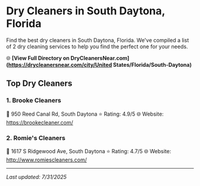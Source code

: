 # Dry Cleaners in South Daytona, Florida

Find the best dry cleaners in South Daytona, Florida. We've compiled a list of 2 dry cleaning services to help you find the perfect one for your needs.

🌐 **[View Full Directory on DryCleanersNear.com](https://drycleanersnear.com/city/United States/Florida/South-Daytona)**

## Top Dry Cleaners

### 1. Brooke Cleaners
📍 950 Reed Canal Rd, South Daytona
⭐ Rating: 4.9/5
🌐 Website: https://brookecleaner.com/

### 2. Romie's Cleaners
📍 1617 S Ridgewood Ave, South Daytona
⭐ Rating: 4.7/5
🌐 Website: http://www.romiescleaners.com/


---

*Last updated: 7/31/2025*
